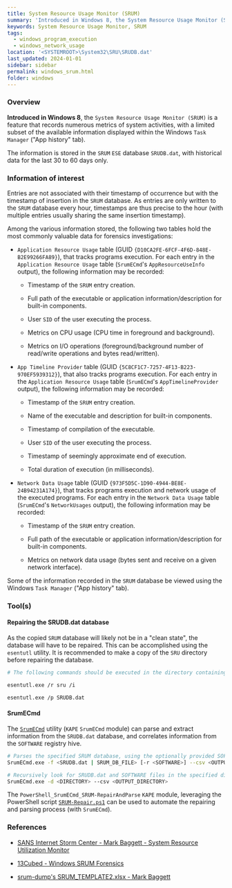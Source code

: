 ```yaml
---
title: System Resource Usage Monitor (SRUM)
summary: 'Introduced in Windows 8, the System Resource Usage Monitor (SRUM) is a feature that records numerous metrics of system activities.\n\nThe SRUM database only stores data for the last 30 to 60 days.\n\nEntries are not associated with their timestamp of occurrence but with the timestamp of insertion in the SRUM database (every hour).\n\nInformation of interest: executable full path, executing user SID, metrics on CPU usage, I/O and network activity per execution.'
keywords: System Resource Usage Monitor, SRUM
tags:
  - windows_program_execution
  - windows_network_usage
location: '<SYSTEMROOT>\System32\SRU\SRUDB.dat'
last_updated: 2024-01-01
sidebar: sidebar
permalink: windows_srum.html
folder: windows
---
```


### Overview

**Introduced in Windows 8**, the `System Resource Usage Monitor (SRUM)` is a
feature that records numerous metrics of system activities, with a limited
subset of the available information displayed within the Windows `Task Manager`
("App history" tab).

The information is stored in the `SRUM` `ESE` database `SRUDB.dat`, with
historical data for the last 30 to 60 days only.

### Information of interest

Entries are not associated with their timestamp of occurrence but with the
timestamp of insertion in the `SRUM` database. As entries are only written to
the `SRUM` database every hour, timestamps are thus precise to the hour (with
multiple entries usually sharing the same insertion timestamp).

Among the various information stored, the following two tables hold the most
commonly valuable data for forensics investigations:

  - `Application Resource Usage` table (GUID
    `{D10CA2FE-6FCF-4F6D-848E-B2E99266FA89}`), that tracks programs
    execution.
    For each entry in the `Application Resource Usage` table (`SrumECmd`'s
    `AppResourceUseInfo` output), the following information may be recorded:

    - Timestamp of the `SRUM` entry creation.

    - Full path of the executable or application information/description for
      built-in components.

    - User `SID` of the user executing the process.

    - Metrics on CPU usage (CPU time in foreground and background).

    - Metrics on I/O operations (foreground/background number of read/write
      operations and bytes read/written).

  - `App Timeline Provider` table (GUID
    `{5C8CF1C7-7257-4F13-B223-970EF5939312}`), that also tracks programs
    execution.
    For each entry in the `Application Resource Usage` table (`SrumECmd`'s
    `AppTimelineProvider` output), the following information may be recorded:

    - Timestamp of the `SRUM` entry creation.

    - Name of the executable and description for built-in components.

    - Timestamp of compilation of the executable.

    - User `SID` of the user executing the process.

    - Timestamp of seemingly approximate end of execution.

    - Total duration of execution (in milliseconds).

  - `Network Data Usage` table (GUID `{973F5D5C-1D90-4944-BE8E-24B94231A174}`),
    that tracks programs execution and network usage of the executed
    programs.
    For each entry in the `Network Data Usage` table (`SrumECmd`'s
    `NetworkUsages` output), the following information may be
    recorded:

    - Timestamp of the `SRUM` entry creation.

    - Full path of the executable or application information/description for
      built-in components.

    - Metrics on network data usage (bytes sent and receive on a given network
      interface).

Some of the information recorded in the `SRUM` database be viewed using the
Windows `Task Manager` ("App history" tab).

### Tool(s)

#### Repairing the SRUDB.dat database

As the copied `SRUM` database will likely not be in a "clean state", the
database will have to be repaired. This can be accomplished using the
`esentutl` utility. It is recommended to make a copy of the `SRU` directory
before repairing the database.

```bash
# The following commands should be executed in the directory containing the UAL database files.

esentutl.exe /r sru /i

esentutl.exe /p SRUDB.dat
```

#### SrumECmd

The [`SrumECmd`](https://github.com/EricZimmerman/Srum) utility (`KAPE`
`SrumECmd` module) can parse and extract information from the `SRUDB.dat`
database, and correlates information from the `SOFTWARE` registry hive.

```bash
# Parses the specified SRUM database, using the optionally provided SOFTWARE registry hive.
SrumECmd.exe -f <SRUDB.dat | SRUM_DB_FILE> [-r <SOFTWARE>] --csv <OUTPUT_DIRECTORY>

# Recursively look for SRUDB.dat and SOFTWARE files in the specified directory.
SrumECmd.exe -d <DIRECTORY> --csv <OUTPUT_DIRECTORY>
```

The `PowerShell_SrumECmd_SRUM-RepairAndParse` `KAPE` module, leveraging the
PowerShell script
[`SRUM-Repair.ps1`](https://github.com/AndrewRathbun/DFIRPowerShellScripts/blob/main/SRUM-Repair.ps1)
can be used to automate the repairing and parsing process (with `SrumECmd`).

### References

  - [SANS Internet Storm Center - Mark Baggett - System Resource Utilization Monitor](https://isc.sans.edu/diary/System+Resource+Utilization+Monitor/21927)

  - [13Cubed - Windows SRUM Forensics](https://www.youtube.com/watch?v=Uw8n4_o-ETM)

  - [srum-dump's SRUM_TEMPLATE2.xlsx - Mark Baggett](https://github.com/MarkBaggett/srum-dump/blob/master/SRUM_TEMPLATE2.xlsx)
